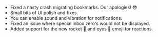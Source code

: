 - Fixed a nasty crash migrating bookmarks. Our apologies! 😳
- Small bits of UI polish and fixes.
- You can enable sound and vibration for notifications.
- Fixed an issue where special inbox zero's would not be displayed.
- Added support for the new rocket 🚀 and eyes 👀 emoji for reactions.
